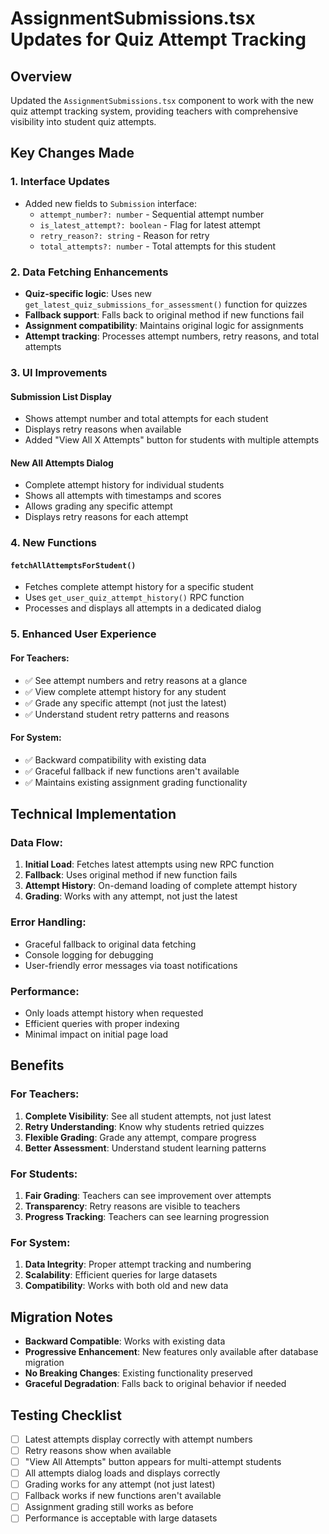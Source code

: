 # AssignmentSubmissions.tsx Updates for Quiz Attempt Tracking

## Overview
Updated the `AssignmentSubmissions.tsx` component to work with the new quiz attempt tracking system, providing teachers with comprehensive visibility into student quiz attempts.

## Key Changes Made

### 1. **Interface Updates**
- Added new fields to `Submission` interface:
  - `attempt_number?: number` - Sequential attempt number
  - `is_latest_attempt?: boolean` - Flag for latest attempt
  - `retry_reason?: string` - Reason for retry
  - `total_attempts?: number` - Total attempts for this student

### 2. **Data Fetching Enhancements**
- **Quiz-specific logic**: Uses new `get_latest_quiz_submissions_for_assessment()` function for quizzes
- **Fallback support**: Falls back to original method if new functions fail
- **Assignment compatibility**: Maintains original logic for assignments
- **Attempt tracking**: Processes attempt numbers, retry reasons, and total attempts

### 3. **UI Improvements**

#### **Submission List Display**
- Shows attempt number and total attempts for each student
- Displays retry reasons when available
- Added "View All X Attempts" button for students with multiple attempts

#### **New All Attempts Dialog**
- Complete attempt history for individual students
- Shows all attempts with timestamps and scores
- Allows grading any specific attempt
- Displays retry reasons for each attempt

### 4. **New Functions**

#### **`fetchAllAttemptsForStudent()`**
- Fetches complete attempt history for a specific student
- Uses `get_user_quiz_attempt_history()` RPC function
- Processes and displays all attempts in a dedicated dialog

### 5. **Enhanced User Experience**

#### **For Teachers:**
- ✅ See attempt numbers and retry reasons at a glance
- ✅ View complete attempt history for any student
- ✅ Grade any specific attempt (not just the latest)
- ✅ Understand student retry patterns and reasons

#### **For System:**
- ✅ Backward compatibility with existing data
- ✅ Graceful fallback if new functions aren't available
- ✅ Maintains existing assignment grading functionality

## Technical Implementation

### **Data Flow:**
1. **Initial Load**: Fetches latest attempts using new RPC function
2. **Fallback**: Uses original method if new function fails
3. **Attempt History**: On-demand loading of complete attempt history
4. **Grading**: Works with any attempt, not just the latest

### **Error Handling:**
- Graceful fallback to original data fetching
- Console logging for debugging
- User-friendly error messages via toast notifications

### **Performance:**
- Only loads attempt history when requested
- Efficient queries with proper indexing
- Minimal impact on initial page load

## Benefits

### **For Teachers:**
1. **Complete Visibility**: See all student attempts, not just latest
2. **Retry Understanding**: Know why students retried quizzes
3. **Flexible Grading**: Grade any attempt, compare progress
4. **Better Assessment**: Understand student learning patterns

### **For Students:**
1. **Fair Grading**: Teachers can see improvement over attempts
2. **Transparency**: Retry reasons are visible to teachers
3. **Progress Tracking**: Teachers can see learning progression

### **For System:**
1. **Data Integrity**: Proper attempt tracking and numbering
2. **Scalability**: Efficient queries for large datasets
3. **Compatibility**: Works with both old and new data

## Migration Notes

- **Backward Compatible**: Works with existing data
- **Progressive Enhancement**: New features only available after database migration
- **No Breaking Changes**: Existing functionality preserved
- **Graceful Degradation**: Falls back to original behavior if needed

## Testing Checklist

- [ ] Latest attempts display correctly with attempt numbers
- [ ] Retry reasons show when available
- [ ] "View All Attempts" button appears for multi-attempt students
- [ ] All attempts dialog loads and displays correctly
- [ ] Grading works for any attempt (not just latest)
- [ ] Fallback works if new functions aren't available
- [ ] Assignment grading still works as before
- [ ] Performance is acceptable with large datasets
